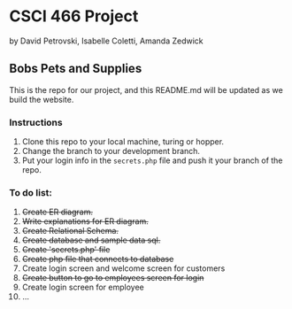 # CSCI 466 Project
by David Petrovski, Isabelle Coletti, Amanda Zedwick

## Bobs Pets and Supplies

This is the repo for our project, and this README.md will be updated as we build the website.

### Instructions
1. Clone this repo to your local machine, turing or hopper.
2. Change the branch to your development branch.
3. Put your login info in the `secrets.php` file and push it your branch of the repo.


### To do list:
1.  ~~Create ER diagram.~~
2. ~~Write explanations for ER diagram.~~
3. ~~Create Relational Schema.~~
4. ~~Create database and sample data sql.~~
5. ~~Create 'secrets.php' file~~
6. ~~Create php file that connects to database~~
7. Create login screen and welcome screen for customers
8. ~~Create button to go to employees screen for login~~
9. Create login screen for employee
10. ...
